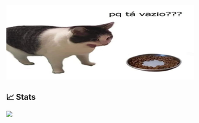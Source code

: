 ![](https://github.com/xAzke/xAzke/blob/main/assets/pqtavazio.png)


## 📈 Stats
<img height="180em" src="https://github-readme-stats.vercel.app/api?username=xAzke&show_icons=true&hide_border=true&&count_private=true&include_all_commits=true&theme=synthwave" />

